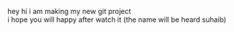 
hey hi i am making my new git project <br>
i hope you will happy after watch it  (the name will be heard suhaib)
